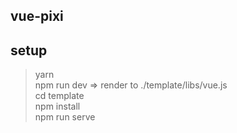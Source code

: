 ## vue-pixi

## setup

> yarn  
> npm run dev => render to ./template/libs/vue.js  
> cd template  
> npm install  
> npm run serve
